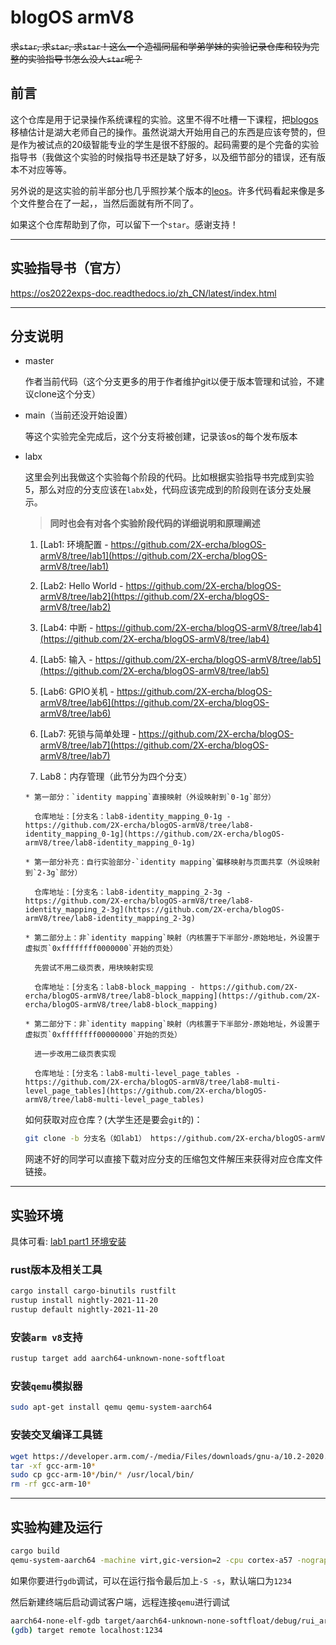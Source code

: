 # blogOS armV8

~~求`star`, 求`star`, 求`star`！这么一个造福同届和学弟学妹的实验记录仓库和较为完整的实验指导书怎么没人`star`呢？~~

## 前言

这个仓库是用于记录操作系统课程的实验。这里不得不吐槽一下课程，把[blogos](https://github.com/phil-opp/blog_os)移植估计是湖大老师自己的操作。虽然说湖大开始用自己的东西是应该夸赞的，但是作为被试点的20级智能专业的学生是很不舒服的。起码需要的是个完备的实验指导书（我做这个实验的时候指导书还是缺了好多，以及细节部分的错误，还有版本不对应等等。

另外说的是这实验的前半部分也几乎照抄某个版本的[leos](https://github.com/lowenware/leos-kernel)。许多代码看起来像是多个文件整合在了一起，，当然后面就有所不同了。

如果这个仓库帮助到了你，可以留下一个`star`。感谢支持！

--------

## 实验指导书（官方）

https://os2022exps-doc.readthedocs.io/zh_CN/latest/index.html

--------

## 分支说明

* master

    作者当前代码（这个分支更多的用于作者维护git以便于版本管理和试验，不建议clone这个分支）

* main（当前还没开始设置）

    等这个实验完全完成后，这个分支将被创建，记录该os的每个发布版本

* labx

    这里会列出我做这个实验每个阶段的代码。比如根据实验指导书完成到实验5，那么对应的分支应该在`labx`处，代码应该完成到的阶段则在该分支处展示。

    > **同时也会有对各个实验阶段代码的详细说明和原理阐述**

    1. [Lab1: 环境配置 - https://github.com/2X-ercha/blogOS-armV8/tree/lab1](https://github.com/2X-ercha/blogOS-armV8/tree/lab1)

    2. [Lab2: Hello World - https://github.com/2X-ercha/blogOS-armV8/tree/lab2](https://github.com/2X-ercha/blogOS-armV8/tree/lab2)

    3. [Lab4: 中断 - https://github.com/2X-ercha/blogOS-armV8/tree/lab4](https://github.com/2X-ercha/blogOS-armV8/tree/lab4)

    4. [Lab5: 输入 - https://github.com/2X-ercha/blogOS-armV8/tree/lab5](https://github.com/2X-ercha/blogOS-armV8/tree/lab5)

    5. [Lab6: GPIO关机 - https://github.com/2X-ercha/blogOS-armV8/tree/lab6](https://github.com/2X-ercha/blogOS-armV8/tree/lab6)

    6. [Lab7: 死锁与简单处理 - https://github.com/2X-ercha/blogOS-armV8/tree/lab7](https://github.com/2X-ercha/blogOS-armV8/tree/lab7)

    7. Lab8：内存管理（此节分为四个分支）

      * 第一部分：`identity mapping`直接映射（外设映射到`0-1g`部分）

        仓库地址：[分支名：lab8-identity_mapping_0-1g - https://github.com/2X-ercha/blogOS-armV8/tree/lab8-identity_mapping_0-1g](https://github.com/2X-ercha/blogOS-armV8/tree/lab8-identity_mapping_0-1g)

      * 第一部分补充：自行实验部分-`identity mapping`偏移映射与页面共享（外设映射到`2-3g`部分）

        仓库地址：[分支名：lab8-identity_mapping_2-3g - https://github.com/2X-ercha/blogOS-armV8/tree/lab8-identity_mapping_2-3g](https://github.com/2X-ercha/blogOS-armV8/tree/lab8-identity_mapping_2-3g)

      * 第二部分上：非`identity mapping`映射（内核置于下半部分-原始地址，外设置于虚拟页`0xffffffff0000000`开始的页处）

        先尝试不用二级页表，用块映射实现

        仓库地址：[分支名：lab8-block_mapping - https://github.com/2X-ercha/blogOS-armV8/tree/lab8-block_mapping](https://github.com/2X-ercha/blogOS-armV8/tree/lab8-block_mapping)

      * 第二部分下：非`identity mapping`映射（内核置于下半部分-原始地址，外设置于虚拟页`0xffffffff00000000`开始的页处）

        进一步改用二级页表实现

        仓库地址：[分支名：lab8-multi-level_page_tables - https://github.com/2X-ercha/blogOS-armV8/tree/lab8-multi-level_page_tables](https://github.com/2X-ercha/blogOS-armV8/tree/lab8-multi-level_page_tables)

    如何获取对应仓库？(大学生还是要会`git`的)：

    ```bash
    git clone -b 分支名（如lab1） https://github.com/2X-ercha/blogOS-armV8.git （输出文件夹名）
    ```

    网速不好的同学可以直接下载对应分支的压缩包文件解压来获得对应仓库文件链接。

--------

## 实验环境

具体可看: [lab1 part1 环境安装](https://github.com/2X-ercha/blogOS-armV8/tree/lab1/docs/environment)

### rust版本及相关工具

```bash
cargo install cargo-binutils rustfilt
rustup install nightly-2021-11-20
rustup default nightly-2021-11-20
```

### 安装`arm v8`支持

```bash
rustup target add aarch64-unknown-none-softfloat
```

### 安装`qemu`模拟器

```bash
sudo apt-get install qemu qemu-system-aarch64
```

### 安装交叉编译工具链

```bash
wget https://developer.arm.com/-/media/Files/downloads/gnu-a/10.2-2020.11/binrel/gcc-arm-10.2-2020.11-x86_64-aarch64-none-elf.tar.xz
tar -xf gcc-arm-10*
sudo cp gcc-arm-10*/bin/* /usr/local/bin/
rm -rf gcc-arm-10*
```

--------

## 实验构建及运行

```bash
cargo build
qemu-system-aarch64 -machine virt,gic-version=2 -cpu cortex-a57 -nographic -kernel target/aarch64-unknown-none-softfloat/debug/blogos_armv8 -semihosting
```

如果你要进行`gdb`调试，可以在运行指令最后加上`-S -s`，默认端口为`1234`

然后新建终端后启动调试客户端，远程连接`qemu`进行调试
```bash
aarch64-none-elf-gdb target/aarch64-unknown-none-softfloat/debug/rui_armv8_os
(gdb) target remote localhost:1234
```
